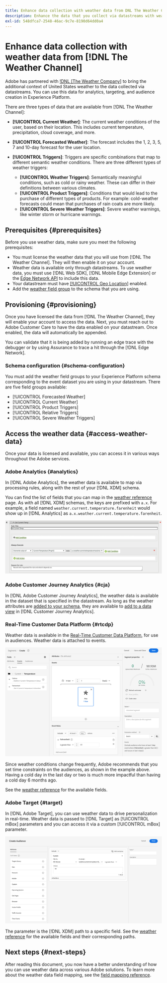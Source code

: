 ```yaml
---
title: Enhance data collection with weather data from DNL The Weather Channel
description: Enhance the data that you collect via datastreams with weather data from DNL The Weather Channel.
exl-id: 548dfca7-2548-46ac-9c7e-8190d64dd0a4
---
```

# Enhance data collection with weather data from [!DNL The Weather Channel]

Adobe has partnered with [!DNL [The Weather Company]](https://www.ibm.com/weather) to bring the additional context of United States weather to the data collected via datastreams. You can use this data for analytics, targeting, and audience creation in Experience Platform.

There are three types of data that are available from [!DNL The Weather Channel]:

* **[!UICONTROL Current Weather]**: The current weather conditions of the user, based on their location. This includes current temperature, precipitation, cloud coverage, and more.
* **[!UICONTROL Forecasted Weather]**: The forecast includes the 1, 2, 3, 5, 7 and 10-day forecast for the user location.
* **[!UICONTROL Triggers]**: Triggers are specific combinations that map to different semantic weather conditions. There are three different types of weather triggers:
  
    * **[!UICONTROL Weather Triggers]**: Semantically meaningful conditions, such as cold or rainy weather. These can differ in their definitions between various climates.
    * **[!UICONTROL Product Triggers]**: Conditions that would lead to the purchase of different types of products. For example: cold-weather forecasts could mean that purchases of rain coats are more likely. 
    * **[!UICONTROL Severe Weather Triggers]**: Severe weather warnings, like winter storm or hurricane warnings. 

## Prerequisites {#prerequisites}

Before you use weather data, make sure you meet the following prerequisites:

* You must license the weather data that you will use from [!DNL The Weather Channel]. They will then enable it on your account. 
* Weather data is available only through datastreams. To use weather data, you must use [!DNL Web SDK], [!DNL Mobile Edge Extension] or the [Edge Network API](https://developer.adobe.com/data-collection-apis/docs/api/) to include this data.
* Your datastream must have [[!UICONTROL Geo Location]](../configure.md#advanced-options) enabled.
* Add the [weather field group](#schema-configuration) to the schema that you are using.

## Provisioning {#provisioning}

Once you have licensed the data from [!DNL The Weather Channel], they will enable your account to access the data. Next, you must reach out to Adobe Customer Care to have the data enabled on your datastream. Once enabled, the data will automatically be appended.

You can validate that it is being added by running an edge trace with the debugger or by using Assurance to trace a hit through the [!DNL Edge Network].

### Schema configuration {#schema-configuration}

You must add the weather field groups to your Experience Platform schema corresponding to the event dataset you are using in your datastream. There are five field groups available:

* [!UICONTROL Forecasted Weather]
* [!UICONTROL Current Weather]
* [!UICONTROL Product Triggers]
* [!UICONTROL Relative Triggers]
* [!UICONTROL Severe Weather Triggers]

## Access the weather data {#access-weather-data}

Once your data is licensed and available, you can access it in various ways throughout the Adobe services.

### Adobe Analytics {#analytics}

In [!DNL Adobe Analytics], the weather data is available to map via processing rules, along with the rest of your [!DNL XDM] schema.

You can find the list of fields that you can map in the [weather reference](weather-reference.md) page. As with all [!DNL XDM] schemas, the keys are prefixed with `a.x`. For example, a field named `weather.current.temperature.farenheit` would show up in [!DNL Analytics] as `a.x.weather.current.temperature.farenheit`.

![Processing Rule Interface](../assets/data-enrichment/weather/processing-rules.png)

### Adobe Customer Journey Analytics {#cja}

In [!DNL Adobe Customer Journey Analytics], the weather data is available in the dataset that is specified in the datastream. As long as the weather attributes are [added to your schema](#prerequisites-prerequisites), they are available to [add to a data view](https://experienceleague.adobe.com/docs/analytics-platform/using/cja-dataviews/create-dataview.html) in [!DNL Customer Journey Analytics]. 

### Real-Time Customer Data Platform {#rtcdp}

Weather data is available in the [Real-Time Customer Data Platform](../../rtcdp/overview.md), for use in audiences. Weather data is attached to events.

![Segemnt Builder Showing Weather Events](../assets/data-enrichment/weather/schema-builder.png)

Since weather conditions change frequently, Adobe recommends that you set time constraints on the audiences, as shown in the example above. Having a cold day in the last day or two is much more impactful than having a cold day 6 months ago.

See the [weather reference](weather-reference.md) for the available fields.

### Adobe Target {#target}

In [!DNL Adobe Target], you can use weather data to drive personalization in real-time. Weather data is passed to [!DNL Target] as [!UICONTROL mBox] parameters and you can access it via a custom [!UICONTROL mBox] parameter. 

![Target Audience Builder](../assets/data-enrichment/weather/target-audience-builder.png)

The parameter is the [!DNL XDM] path to a specific field. See the [weather reference](weather-reference.md) for the available fields and their corresponding paths.

## Next steps {#next-steps}

After reading this document, you now have a better understanding of how you can use weather data across various Adobe solutions. To learn more about the weather data field mapping, see the [field mapping reference](weather-reference.md).
